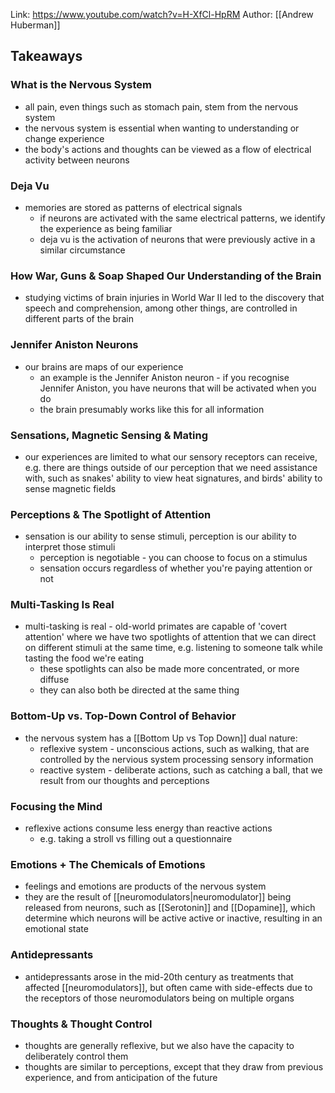 Link: https://www.youtube.com/watch?v=H-XfCl-HpRM
Author: [[Andrew Huberman]]

## Takeaways

### What is the Nervous System

- all pain, even things such as stomach pain, stem from the nervous system
- the nervous system is essential when wanting to understanding or change
  experience
- the body's actions and thoughts can be viewed as a flow of electrical activity
  between neurons

### Deja Vu

- memories are stored as patterns of electrical signals
  - if neurons are activated with the same electrical patterns, we identify
    the experience as being familiar
  - deja vu is the activation of neurons that were previously active in a
    similar circumstance

### How War, Guns & Soap Shaped Our Understanding of the Brain

- studying victims of brain injuries in World War II led to the discovery that
  speech and comprehension, among other things, are controlled in different
  parts of the brain

### Jennifer Aniston Neurons

- our brains are maps of our experience
  - an example is the Jennifer Aniston neuron - if you recognise Jennifer
    Aniston, you have neurons that will be activated when you do
  - the brain presumably works like this for all information

### Sensations, Magnetic Sensing & Mating

- our experiences are limited to what our sensory receptors can receive, e.g.
  there are things outside of our perception that we need assistance with,
  such as snakes' ability to view heat signatures, and birds' ability to sense
  magnetic fields

### Perceptions & The Spotlight of Attention

- sensation is our ability to sense stimuli, perception is our ability to
  interpret those stimuli
  - perception is negotiable - you can choose to focus on a stimulus
  - sensation occurs regardless of whether you're paying attention or not

### Multi-Tasking Is Real

- multi-tasking is real - old-world primates are capable of 'covert attention'
  where we have two spotlights of attention that we can direct on different
  stimuli at the same time, e.g. listening to someone talk while tasting the
  food we're eating
  - these spotlights can also be made more concentrated, or more diffuse
  - they can also both be directed at the same thing

### Bottom-Up vs. Top-Down Control of Behavior

- the nervous system has a [[Bottom Up vs Top Down]] dual nature:
  - reflexive system - unconscious actions, such as walking, that are
    controlled by the nervious system processing sensory information
  - reactive system - deliberate actions, such as catching a ball, that we
    result from our thoughts and perceptions

### Focusing the Mind

- reflexive actions consume less energy than reactive actions
	- e.g. taking a stroll vs filling out a questionnaire

### Emotions + The Chemicals of Emotions

- feelings and emotions are products of the nervous system
- they are the result of [[neuromodulators|neuromodulator]] being released
  from neurons, such as [[Serotonin]] and [[Dopamine]], which determine
  which neurons will be active active or inactive, resulting in an emotional
  state

### Antidepressants

- antidepressants arose in the mid-20th century as treatments that affected
  [[neuromodulators]], but often came with side-effects due to the receptors
  of those neuromodulators being on multiple organs

### Thoughts & Thought Control

- thoughts are generally reflexive, but we also have the capacity to
  deliberately control them
- thoughts are similar to perceptions, except that they draw from previous
  experience, and from anticipation of the future
